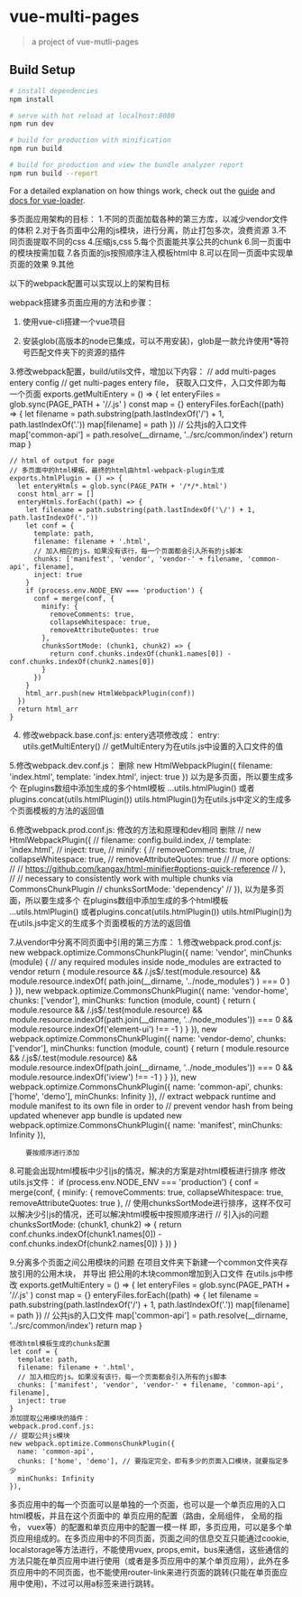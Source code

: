 # vue-multi-pages

> a project of vue-mutli-pages

## Build Setup

``` bash
# install dependencies
npm install

# serve with hot reload at localhost:8080
npm run dev

# build for production with minification
npm run build

# build for production and view the bundle analyzer report
npm run build --report
```

For a detailed explanation on how things work, check out the [guide](http://vuejs-templates.github.io/webpack/) and [docs for vue-loader](http://vuejs.github.io/vue-loader).

多页面应用架构的目标：
1.不同的页面加载各种的第三方库，以减少vendor文件的体积
2.对于各页面中公用的js模块，进行分离，防止打包多次，浪费资源
3.不同页面提取不同的css
4.压缩js,css
5.每个页面能共享公共的chunk
6.同一页面中的模块按需加载
7.各页面的js按照顺序注入模板html中
8.可以在同一页面中实现单页面的效果
9.其他


以下的webpack配置可以实现以上的架构目标

webpack搭建多页面应用的方法和步骤：

1. 使用vue-cli搭建一个vue项目

2. 安装glob(高版本的node已集成，可以不用安装)，glob是一款允许使用*等符号匹配文件夹下的资源的插件

3.修改webpack配置，build/utils文件，增加以下内容：
	// add multi-pages entery config
	// get nulti-pages entery file， 获取入口文件，入口文件即为每一个页面
	exports.getMultiEntery = () => {
	  let enteryFiles = glob.sync(PAGE_PATH + '/*/*.js' )
	  const map = {}
	  enteryFiles.forEach((path) => {
	    let filename = path.substring(path.lastIndexOf('\/') + 1, path.lastIndexOf('.'))
	    map[filename] = path
	  })
	  // 公共js的入口文件
	  map['common-api'] = path.resolve(__dirname, '../src/common/index')
	  return map
	}

	// html of output for page
	// 多页面中的html模板，最终的html由html-webpack-plugin生成
	exports.htmlPlugin = () => {
	  let enteryHtmls = glob.sync(PAGE_PATH + '/*/*.html')
	  const html_arr = []
	  enteryHtmls.forEach((path) => {
	    let filename = path.substring(path.lastIndexOf('\/') + 1, path.lastIndexOf('.'))
	    let conf = {
	      template: path,
	      filename: filename + '.html',
	      // 加入相应的js。如果没有该行，每一个页面都会引入所有的js脚本
	      chunks: ['manifest', 'vendor', 'vendor-' + filename, 'common-api', filename],
	      inject: true
	    }
	    if (process.env.NODE_ENV === 'production') {
	      conf = merge(conf, {
	        minify: {
	          removeComments: true,
	          collapseWhitespace: true,
	          removeAttributeQuotes: true
	        },
	        chunksSortMode: (chunk1, chunk2) => {
	          return conf.chunks.indexOf(chunk1.names[0]) - conf.chunks.indexOf(chunk2.names[0])
	        }
	      })
	    }
	    html_arr.push(new HtmlWebpackPlugin(conf))
	  })
	  return html_arr
	}
  
4. 修改webpack.base.conf.js:
	entery选项修改成：
    entry: utils.getMultiEntery() // getMultiEntery为在utils.js中设置的入口文件的值

5.修改webpack.dev.conf.js：
	删除
	new HtmlWebpackPlugin({
       filename: 'index.html',
       template: 'index.html',
       inject: true
    })
    以为是多页面，所以要生成多个
    在plugins数组中添加生成的多个html模板
    ...utils.htmlPlugin() 或者plugins.concat(utils.htmlPlugin())
    utils.htmlPlugin()为在utils.js中定义的生成多个页面模板的方法的返回值

6.修改webpack.prod.conf.js:
	修改的方法和原理和dev相同
	删除
	// new HtmlWebpackPlugin({
    //   filename: config.build.index,
    //   template: 'index.html',
    //   inject: true,
    //   minify: {
    //     removeComments: true,
    //     collapseWhitespace: true,
    //     removeAttributeQuotes: true
    //     // more options:
    //     // https://github.com/kangax/html-minifier#options-quick-reference
    //   },
    //   // necessary to consistently work with multiple chunks via CommonsChunkPlugin
    //   chunksSortMode: 'dependency'
    // }),
	以为是多页面，所以要生成多个
    在plugins数组中添加生成的多个html模板
    ...utils.htmlPlugin() 或者plugins.concat(utils.htmlPlugin())
    utils.htmlPlugin()为在utils.js中定义的生成多个页面模板的方法的返回值

7.从vendor中分离不同页面中引用的第三方库：
	1.修改webpack.prod.conf.js:
		new webpack.optimize.CommonsChunkPlugin({
      name: 'vendor',
      minChunks (module) {
        // any required modules inside node_modules are extracted to vendor
        return (
          module.resource &&
          /\.js$/.test(module.resource) &&
          module.resource.indexOf(
            path.join(__dirname, '../node_modules')
          ) === 0
        )
      }
    }),
    new webpack.optimize.CommonsChunkPlugin({
      name: 'vendor-home',
      chunks: ['vendor'],
      minChunks: function (module, count) {
        return (
          module.resource &&
          /\.js$/.test(module.resource) &&
          module.resource.indexOf(path.join(__dirname, '../node_modules')) === 0 &&
          module.resource.indexOf('element-ui') !== -1
        )
      }
    }),
    new webpack.optimize.CommonsChunkPlugin({
      name: 'vendor-demo',
      chunks: ['vendor'],
      minChunks: function (module, count) {
        return (
          module.resource &&
          /\.js$/.test(module.resource) &&
          module.resource.indexOf(path.join(__dirname, '../node_modules')) === 0 &&
          module.resource.indexOf('iview') !== -1
        )
      }
    }),
    new webpack.optimize.CommonsChunkPlugin({
      name: 'common-api',
      chunks: ['home', 'demo'],
      minChunks: Infinity
    }),
    // extract webpack runtime and module manifest to its own file in order to
    // prevent vendor hash from being updated whenever app bundle is updated
    new webpack.optimize.CommonsChunkPlugin({
      name: 'manifest',
      minChunks: Infinity
    }),

	    要按顺序进行添加

8.可能会出现html模板中少引js的情况，解决的方案是对html模板进行排序
	修改utils.js文件：
	if (process.env.NODE_ENV === 'production') {
      conf = merge(conf, {
        minify: {
          removeComments: true,
          collapseWhitespace: true,
          removeAttributeQuotes: true
        },
        // 使用chunksSortMode进行排序，这样不仅可以解决少引js的情况，还可以解决html模板中按照顺序进行
        // 引入js的问题
        chunksSortMode: (chunk1, chunk2) => {
          return conf.chunks.indexOf(chunk1.names[0]) - conf.chunks.indexOf(chunk2.names[0])
        }
      })
    }

9.分离多个页面之间公用模块的问题
	在项目文件夹下新建一个common文件夹存放引用的公用木块， 并导出
	把公用的木块common增加到入口文件
	在utils.js中修改
	exports.getMultiEntery = () => {
	  let enteryFiles = glob.sync(PAGE_PATH + '/*/*.js' )
	  const map = {}
	  enteryFiles.forEach((path) => {
	    let filename = path.substring(path.lastIndexOf('\/') + 1, path.lastIndexOf('.'))
	    map[filename] = path
	  })
	  // 公共js的入口文件
	  map['common-api'] = path.resolve(__dirname, '../src/common/index')
	  return map
	}
	
	修改html模板生成的chunks配置
	let conf = {
      template: path,
      filename: filename + '.html',
      // 加入相应的js。如果没有该行，每一个页面都会引入所有的js脚本
      chunks: ['manifest', 'vendor', 'vendor-' + filename, 'common-api', filename],
      inject: true
    }
	添加提取公用模块的插件：
	webpack.prod.conf.js:
	// 提取公共js模块
    new webpack.optimize.CommonsChunkPlugin({
      name: 'common-api',
      chunks: ['home', 'demo'], // 要指定完全，即有多少的页面入口模块，就要指定多少
      minChunks: Infinity
    }),

多页应用中的每一个页面可以是单独的一个页面，也可以是一个单页应用的入口html模板，并且在这个页面中的
单页应用的配置（路由，全局组件， 全局的指令， vuex等）的配置和单页应用中的配置一模一样
即，多页应用，可以是多个单页应用组成的。在多页应用中的不同页面，页面之间的信息交互只能通过cookie, localstorage等方法进行，不能使用vuex, props,emit，bus来通信，这些通信的方法只能在单页应用中进行使用（或者是多页应用中的某个单页应用），此外在多页应用中的不同页面，也不能使用router-link来进行页面的跳转(只能在单页面应用中使用)，不过可以用a标签来进行跳转。
